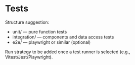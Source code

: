 # Tests

Structure suggestion:

- unit/ — pure function tests
- integration/ — components and data access tests
- e2e/ — playwright or similar (optional)

Run strategy to be added once a test runner is selected (e.g., Vitest/Jest/Playwright).


